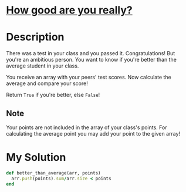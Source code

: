 # [How good are you really?](https://www.codewars.com/kata/5601409514fc93442500010b )

# Description
There was a test in your class and you passed it. Congratulations!
But you're an ambitious person. You want to know if you're better than the average student in your class.

You receive an array with your peers' test scores. Now calculate the average and compare your score!

Return <code>True</code> if you're better, else <code>False</code>!

## Note
Your points are not included in the array of your class's points. For calculating the average point you may add your
point to the given array!

# My Solution
```ruby
def better_than_average(arr, points)
  arr.push(points).sum/arr.size < points
end
```
